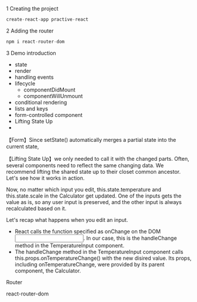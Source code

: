 1 Creating the project

```javascript
create-react-app practive-react
```



2  Adding the router

```javascript
npm i react-router-dom
```



3 Demo introduction

- state
- render
- handling events
- lifecycle
  - componentDidMount
  - componentWillUnmount
- conditional rendering
- lists and keys
- form-controlled component
- Lifting State Up
- 



【Form】Since setState() automatically merges a partial state into the current state,

【Lifting State Up】we only needed to call it with the changed parts. Often, several components need to reflect the same changing data. We recommend lifting the shared state up to their closet common ancestor. Let's see how it works in action.

Now, no matter which input you edit, this.state.temperature and this.state.scale in the Calculator get updated. One of the inputs gets the value as is, so any user input is preserved, and the other input is always recalculated based on it.

Let's recap what happens when you edit an input.

- React calls the function specified as onChange on the DOM <input>. In our case, this is the handleChange method in the TemperatureInput component.
- The handleChange method in the TemperatureInput component calls this.props.onTemperatureChange() with the new disired value. Its props, including onTemperatureChange, were provided by its parent component, the Calculator.



Router

react-router-dom


